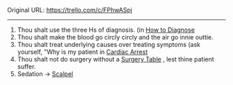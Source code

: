 

Original URL: https://trello.com/c/FPhwASpj

---

1. Thou shalt use the three Hs of diagnosis. (in [How to Diagnose](How%20to%20Diagnose.md)
2. Thou shalt make the blood go circly circly and the air go innie outtie.
3. Thou shalt treat underlying causes over treating symptoms (ask yourself, "Why is my patient in [Cardiac Arrest](../Heart/Cardiac%20Arrest.md)
4. Thou shalt not do surgery without a [Surgery Table](../Items/Surgery%20Table.md) , lest thine patient suffer.
5. Sedation -> [Scalpel](../Items/Scalpel.md)